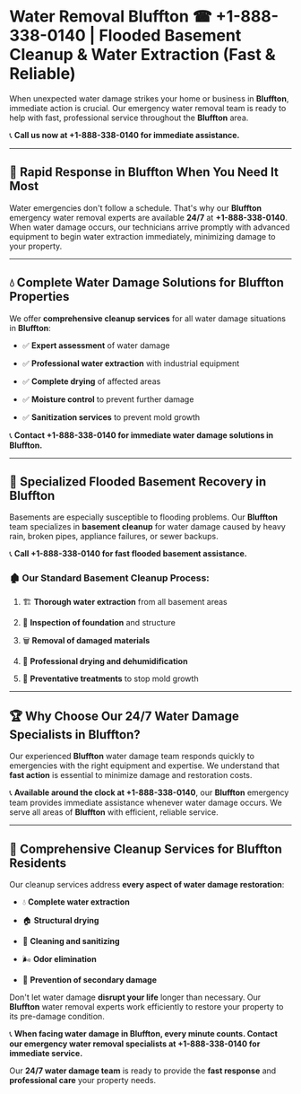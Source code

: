 # Water Removal Bluffton ☎ +1-888-338-0140 | Flooded Basement Cleanup & Water Extraction (Fast & Reliable)

When unexpected water damage strikes your home or business in **Bluffton**, immediate action is crucial. Our emergency water removal team is ready to help with fast, professional service throughout the **Bluffton** area. 

📞 **Call us now at +1-888-338-0140 for immediate assistance.**
---
## 🚀 Rapid Response in Bluffton When You Need It Most
Water emergencies don't follow a schedule. That's why our **Bluffton** emergency water removal experts are available **24/7** at **+1-888-338-0140**. When water damage occurs, our technicians arrive promptly with advanced equipment to begin water extraction immediately, minimizing damage to your property.
---
## 💧 Complete Water Damage Solutions for Bluffton Properties
We offer **comprehensive cleanup services** for all water damage situations in **Bluffton**:
- ✅ **Expert assessment** of water damage  
- ✅ **Professional water extraction** with industrial equipment  
- ✅ **Complete drying** of affected areas  
- ✅ **Moisture control** to prevent further damage  
- ✅ **Sanitization services** to prevent mold growth  
📞 **Contact +1-888-338-0140 for immediate water damage solutions in Bluffton.**
---
## 🌊 Specialized Flooded Basement Recovery in Bluffton
Basements are especially susceptible to flooding problems. Our **Bluffton** team specializes in **basement cleanup** for water damage caused by heavy rain, broken pipes, appliance failures, or sewer backups. 
📞 **Call +1-888-338-0140 for fast flooded basement assistance.**
### 🏚️ Our Standard Basement Cleanup Process:
1. 🏗️ **Thorough water extraction** from all basement areas  
2. 🔎 **Inspection of foundation** and structure  
3. 🗑️ **Removal of damaged materials**  
4. 💨 **Professional drying and dehumidification**  
5. 🚫 **Preventative treatments** to stop mold growth  
---
## 🏆 Why Choose Our 24/7 Water Damage Specialists in Bluffton?
Our experienced **Bluffton** water damage team responds quickly to emergencies with the right equipment and expertise. We understand that **fast action** is essential to minimize damage and restoration costs.
📞 **Available around the clock at +1-888-338-0140**, our **Bluffton** emergency team provides immediate assistance whenever water damage occurs. We serve all areas of **Bluffton** with efficient, reliable service.
---
## 🧹 Comprehensive Cleanup Services for Bluffton Residents
Our cleanup services address **every aspect of water damage restoration**:
- 💧 **Complete water extraction**  
- 🏠 **Structural drying**  
- 🧼 **Cleaning and sanitizing**  
- 🌬️ **Odor elimination**  
- 🚫 **Prevention of secondary damage**  
Don't let water damage **disrupt your life** longer than necessary. Our **Bluffton** water removal experts work efficiently to restore your property to its pre-damage condition.
📞 **When facing water damage in Bluffton, every minute counts. Contact our emergency water removal specialists at +1-888-338-0140 for immediate service.**
Our **24/7 water damage team** is ready to provide the **fast response** and **professional care** your property needs.

